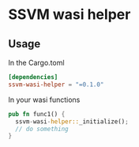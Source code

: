 # SSVM wasi helper

## Usage

In the Cargo.toml
```toml
[dependencies]
ssvm-wasi-helper = "=0.1.0"
```

In your wasi functions
```rs
pub fn func1() {
  ssvm-wasi-helper::_initialize();
  // do something
}
```
